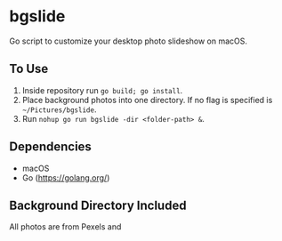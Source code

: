 # bgslide
Go script to customize your desktop photo slideshow on macOS.

## To Use

1. Inside repository run `go build; go install`.
2. Place background photos into one directory. If no flag is specified is
   `~/Pictures/bgslide`.
3. Run `nohup go run bgslide -dir <folder-path> &`.

## Dependencies

* macOS
* Go (https://golang.org/)

## Background Directory Included

All photos are from Pexels and 
